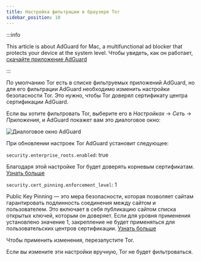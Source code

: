```yaml
---
title: Настройка фильтрации в браузере Tor
sidebar_position: 10
---
```


:::info

This article is about AdGuard for Mac, a multifunctional ad blocker that protects your device at the system level. Чтобы увидеть, как он работает, [скачайте приложение AdGuard](https://agrd.io/download-kb-adblock)

:::

По умолчанию Tor есть в списке фильтруемых приложений AdGuard, но для его фильтрации AdGuard необходимо изменить настройки безопасности Tor. Это нужно, чтобы Tor доверял сертификату центра сертификации AdGuard.

Если вы хотите фильтровать Tor, выберите его в *Настройках* → *Сеть* → *Приложения*, и AdGuard покажет вам это диалоговое окно:

![Диалоговое окно AdGuard](https://cdn.adtidy.org/content/kb/ad_blocker/mac/tor-setup.png)

При обновлении настроек Tor AdGuard установит следующее:

`security.enterprise_roots.enabled`: true

Благодаря этой настройке Tor будет доверять корневым сертификатам. [Узнать больше](https://support.mozilla.org/en-US/kb/setting-certificate-authorities-firefox)

`security.cert_pinning.enforcement_level`: 1

Public Key Pinning — это мера безопасности, которая позволяет сайтам гарантировать подлинность соединения между сайтом и пользователем. Это включает в себя публикацию сайтом списка открытых ключей, которым он доверяет. Если для уровня применения установлено значение 1, закрепление не будет применяться для пользовательских центров сертификации. [Узнать больше](https://wiki.mozilla.org/SecurityEngineering/Public_Key_Pinning)

Чтобы применить изменения, перезапустите Tor.

Если вы измените эти настройки вручную, Tor не будет фильтроваться.
